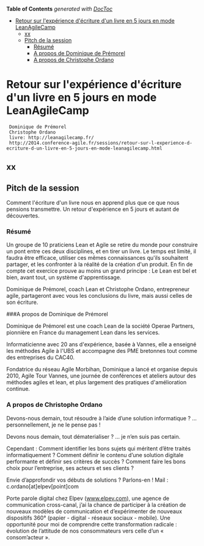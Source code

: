 <!-- START doctoc generated TOC please keep comment here to allow auto update -->
<!-- DON'T EDIT THIS SECTION, INSTEAD RE-RUN doctoc TO UPDATE -->
**Table of Contents**  *generated with [DocToc](https://github.com/thlorenz/doctoc)*

- [Retour sur l'expérience d'écriture d'un livre en 5 jours en mode LeanAgileCamp](#retour-sur-lexp%C3%A9rience-d%C3%A9criture-dun-livre-en-5-jours-en-mode-leanagilecamp)
  - [xx](#xx)
  - [Pitch de la session](#pitch-de-la-session)
    - [Résumé](#r%C3%A9sum%C3%A9)
    - [A propos de Dominique de Prémorel](#a-propos-de-dominique-de-pr%C3%A9morel)
    - [A propos de Christophe Ordano](#a-propos-de-christophe-ordano)

<!-- END doctoc generated TOC please keep comment here to allow auto update -->

# Retour sur l'expérience d'écriture d'un livre en 5 jours en mode LeanAgileCamp
     Dominique de Prémorel
     Christophe Ordano
     livre: http://leanagilecamp.fr/
     http://2014.conference-agile.fr/sessions/retour-sur-l-experience-d-ecriture-d-un-livre-en-5-jours-en-mode-leanagilecamp.html

## xx

## Pitch de la session
Comment l'écriture d'un livre nous en apprend plus que ce que nous pensions transmettre. Un retour d'expérience en 5 jours et autant de découvertes.

### Résumé

Un groupe de 10 praticiens Lean et Agile se retire du monde pour construire un pont entre ces deux disciplines, et en tirer un livre. Le temps est limité, il faudra être efficace, utiliser ces mêmes connaissances qu'ils souhaitent partager, et les confronter à la réalité de la création d'un produit. En fin de compte cet exercice prouve au moins un grand principe : Le Lean est bel et bien, avant tout, un système d'apprentissage.

Dominique de Prémorel, coach Lean et Christophe Ordano, entrepreneur agile, partageront avec vous les conclusions du livre, mais aussi celles de son écriture.

###A propos de Dominique de Prémorel

Dominique de Prémorel est une coach Lean de la société Operae Partners, pionnière en France du management Lean dans les services.

Informaticienne avec 20 ans d'expérience, basée à Vannes, elle a enseigné les méthodes Agile à l'UBS et accompagne des PME bretonnes tout comme des entreprises du CAC40.

Fondatrice du réseau Agile Morbihan, Dominique a lancé et organise depuis 2010, Agile Tour Vannes, une journée de conférences et ateliers autour des méthodes agiles et lean, et plus largement des pratiques d'amélioration continue.

### A propos de Christophe Ordano

Devons-nous demain, tout résoudre à l’aide d’une solution informatique ? … personnellement, je ne le pense pas !

Devons nous demain, tout dématerialiser ? … je n’en suis pas certain.

Cependant :
Comment identifier les bons sujets qui méritent d’être traités informatiquement ? Comment définir le contenu d’une solution digitale performante et définir ses critères de succès ? Comment faire les bons choix pour l’entreprise, ses acteurs et ses clients ?

Envie d’approfondir vos débuts de solutions ? Parlons-en !
Mail : c.ordano[at]elpev[point]com

Porte parole digital chez Elpev (www.elpev.com), une agence de communication cross-canal, j’ai la chance de participer à la création de nouveaux modèles de communication et d’expérimenter de nouveaux dispositifs 360° (papier - digital - réseaux sociaux - mobile). Une opportunité pour moi de comprendre cette transformation radicale : évolution de l’attitude de nos consommateurs vers celle d’un « consom’acteur ».
